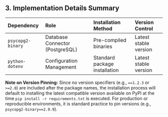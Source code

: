 ## 3. Implementation Details Summary

| Dependency | Role | Installation Method | Version Control |
| :--- | :--- | :--- | :--- |
| `psycopg2-binary` | Database Connector (PostgreSQL) | Pre-compiled binaries | Latest stable version |
| `python-dotenv` | Configuration Management | Standard package installation | Latest stable version |

**Note on Version Pinning:**
Since no version specifiers (e.g., `==1.2.3` or `>=2.0`) are included after the package names, the installation process will default to installing the latest compatible version available on PyPI at the time `pip install -r requirements.txt` is executed. For production or reproducible environments, it is standard practice to pin versions (e.g., `psycopg2-binary==2.9.9`).